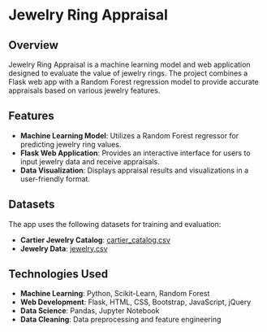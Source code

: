 # Jewelry Ring Appraisal

## Overview

Jewelry Ring Appraisal is a machine learning model and web application designed to evaluate the value of jewelry rings. The project combines a Flask web app with a Random Forest regression model to provide accurate appraisals based on various jewelry features.

## Features

- **Machine Learning Model**: Utilizes a Random Forest regressor for predicting jewelry ring values.
- **Flask Web Application**: Provides an interactive interface for users to input jewelry data and receive appraisals.
- **Data Visualization**: Displays appraisal results and visualizations in a user-friendly format.

## Datasets

The app uses the following datasets for training and evaluation:

- **Cartier Jewelry Catalog**: [cartier_catalog.csv](https://www.kaggle.com/marcelopesse/cartier-jewelry-catalog)
- **Jewelry Data**: [jewelry.csv](https://www.kaggle.com/victormegir/jewelry-from-haritidisgr)

## Technologies Used

- **Machine Learning**: Python, Scikit-Learn, Random Forest
- **Web Development**: Flask, HTML, CSS, Bootstrap, JavaScript, jQuery
- **Data Science**: Pandas, Jupyter Notebook
- **Data Cleaning**: Data preprocessing and feature engineering
